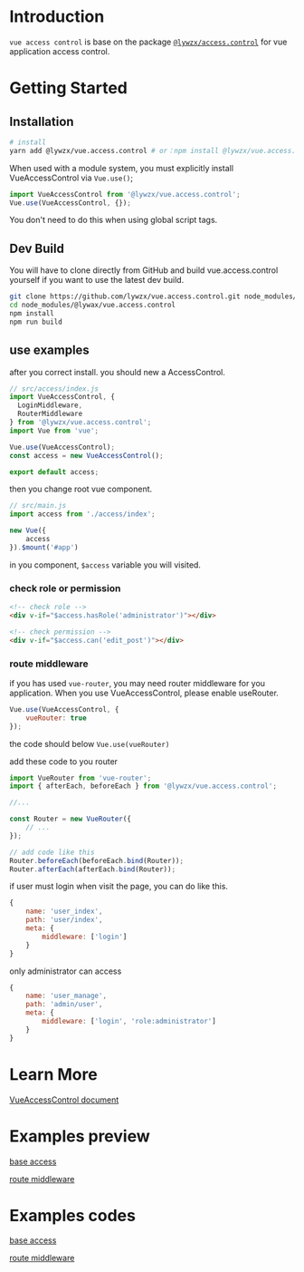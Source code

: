 # Introduction

`vue access control` is base on the package  [`@lywzx/access.control`](https://github.com/lywzx/access.control) for vue application access control.


# Getting Started

## Installation

```sh
# install
yarn add @lywzx/vue.access.control # or：npm install @lywzx/vue.access.control --save
```

When used with a module system, you must explicitly install VueAccessControl via `Vue.use()`;

```js
import VueAccessControl from '@lywzx/vue.access.control';
Vue.use(VueAccessControl, {});
```
    
You don't need to do this when using global script tags.


## Dev Build

You will have to clone directly from GitHub and build vue.access.control yourself if you want to use the latest dev build.

```sh
git clone https://github.com/lywzx/vue.access.control.git node_modules/@lywax/vue.access.control
cd node_modules/@lywax/vue.access.control
npm install
npm run build
```


## use examples

after you correct install. you should new a AccessControl.

```js
// src/access/index.js
import VueAccessControl, {
  LoginMiddleware,
  RouterMiddleware
} from '@lywzx/vue.access.control';
import Vue from 'vue';

Vue.use(VueAccessControl);
const access = new VueAccessControl();

export default access;
```

then you change root vue component.

```js
// src/main.js
import access from './access/index';

new Vue({
    access
}).$mount('#app')
```

in you component, `$access` variable you will visited.

### check role or permission

```html
<!-- check role -->
<div v-if="$access.hasRole('administrator')"></div>

<!-- check permission -->
<div v-if="$access.can('edit_post')"></div>
```
    

### route middleware

if you has used `vue-router`, you may need router middleware for you application. When you use VueAccessControl, please enable useRouter.

```js
Vue.use(VueAccessControl, {
    vueRouter: true
});
```
   
the code should below `Vue.use(vueRouter)`
   
add these code to you router

```js
import VueRouter from 'vue-router';
import { afterEach, beforeEach } from '@lywzx/vue.access.control';

//...

const Router = new VueRouter({
    // ...
});

// add code like this
Router.beforeEach(beforeEach.bind(Router));
Router.afterEach(afterEach.bind(Router));
```

if user must login when visit the page, you can do like this.

```js
{
    name: 'user_index',
    path: 'user/index',
    meta: {
        middleware: ['login']
    }
}
```

only administrator can access

```js
{
    name: 'user_manage',
    path: 'admin/user',
    meta: {
        middleware: ['login', 'role:administrator']
    }
}
```

# Learn More

[VueAccessControl document](https://www.lyblog.net/docs/vue.access.control/)

# Examples preview

[base access](https://www.lyblog.net/docs/vue.access.control/demo/base/index.html)

[route middleware](https://www.lyblog.net/docs/vue.access.control/demo/route-middleware/index.html)

# Examples codes

[base access](https://github.com/lywzx/vue.access.control/tree/dev/examples/base)

[route middleware](https://github.com/lywzx/vue.access.control/tree/dev/examples/route-middleware)
